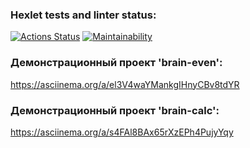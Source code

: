 ### Hexlet tests and linter status:

[![Actions Status](https://github.com/elenashcherbinina/frontend-project-44/workflows/hexlet-check/badge.svg)](https://github.com/elenashcherbinina/frontend-project-44/actions)
[![Maintainability](https://api.codeclimate.com/v1/badges/dd6d9ca20b9958d26f2f/maintainability)](https://codeclimate.com/github/elenashcherbinina/frontend-project-44/maintainability)

### Демонстрационный проект 'brain-even':

https://asciinema.org/a/el3V4waYMankgIHnyCBv8tdYR

### Демонстрационный проект 'brain-calc':

https://asciinema.org/a/s4FAl8BAx65rXzEPh4PujyYqy
